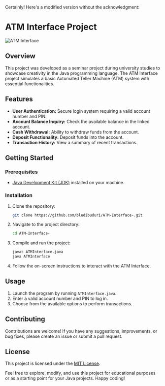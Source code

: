 Certainly! Here's a modified version without the acknowledgment:

# ATM Interface Project

![ATM Interface](https://github.com/bledibuduri/ATM-Interface-/blob/main/ATM%20Interface.png)

## Overview

This project was developed as a seminar project during university studies to showcase creativity in the Java programming language. The ATM Interface project simulates a basic Automated Teller Machine (ATM) system with essential functionalities.

## Features

- **User Authentication:** Secure login system requiring a valid account number and PIN.
- **Account Balance Inquiry:** Check the available balance in the linked account.
- **Cash Withdrawal:** Ability to withdraw funds from the account.
- **Deposit Functionality:** Deposit funds into the account.
- **Transaction History:** View a summary of recent transactions.

## Getting Started

### Prerequisites

- [Java Development Kit (JDK)](https://www.oracle.com/java/technologies/javase-downloads.html) installed on your machine.

### Installation

1. Clone the repository:

   ```bash
   git clone https://github.com/bledibuduri/ATM-Interface-.git
   ```

2. Navigate to the project directory:

   ```bash
   cd ATM-Interface-
   ```

3. Compile and run the project:

   ```bash
   javac ATMInterface.java
   java ATMInterface
   ```

4. Follow the on-screen instructions to interact with the ATM Interface.

## Usage

1. Launch the program by running `ATMInterface.java`.
2. Enter a valid account number and PIN to log in.
3. Choose from the available options to perform transactions.

## Contributing

Contributions are welcome! If you have any suggestions, improvements, or bug fixes, please create an issue or submit a pull request.

## License

This project is licensed under the [MIT License](LICENSE).

Feel free to explore, modify, and use this project for educational purposes or as a starting point for your Java projects. Happy coding!
